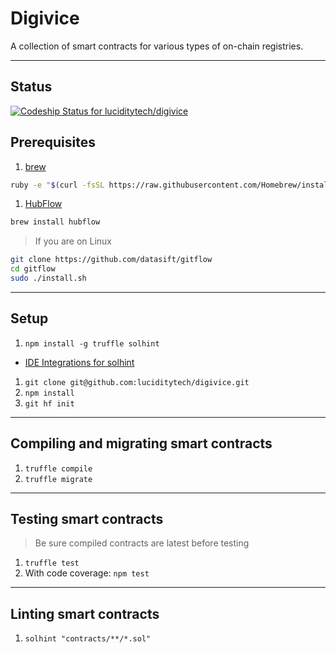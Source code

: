 # Digivice
A collection of smart contracts for various types of on-chain registries.

---
## Status

[ ![Codeship Status for luciditytech/digivice](https://app.codeship.com/projects/bb3ae590-a8f5-0136-761d-2e2cf4f8517e/status?branch=master)](https://app.codeship.com/projects/308664)

## Prerequisites

1. [brew](http://brew.sh)

  ```sh
  ruby -e "$(curl -fsSL https://raw.githubusercontent.com/Homebrew/install/master/install)"
  ```

1. [HubFlow](http://datasift.github.io/gitflow/)

  ```sh
  brew install hubflow
  ```

> If you are on Linux

  ```sh
  git clone https://github.com/datasift/gitflow
  cd gitflow
  sudo ./install.sh
  ```

---

## Setup

1. `npm install -g truffle solhint`
  * [IDE Integrations for solhint](https://github.com/protofire/solhint#ide-integrations)
1. `git clone git@github.com:luciditytech/digivice.git`
1. `npm install`
1. `git hf init`

---

## Compiling and migrating smart contracts

1. `truffle compile`
1. `truffle migrate`

---

## Testing smart contracts

> Be sure compiled contracts are latest before testing
1. `truffle test`
1. With code coverage: `npm test`

---

## Linting smart contracts
1. `solhint "contracts/**/*.sol"`
